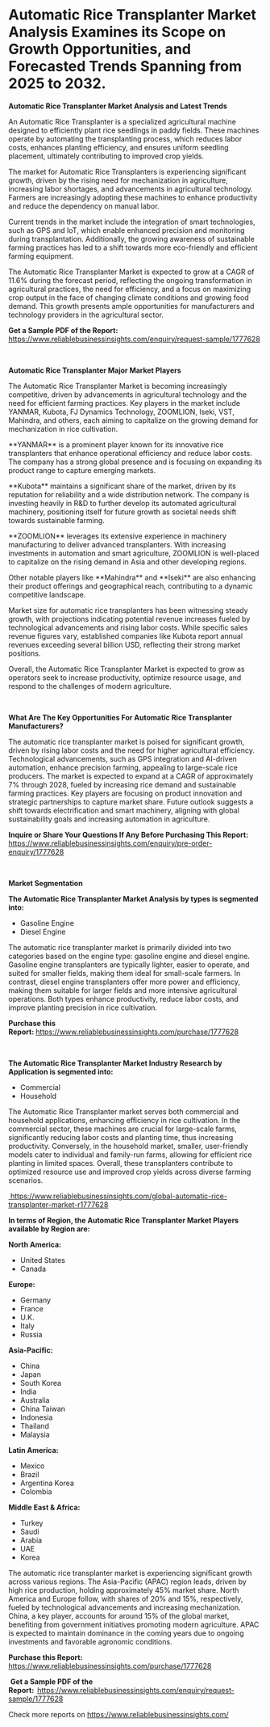 <p><h1>Automatic Rice Transplanter Market Analysis Examines its Scope on Growth Opportunities, and Forecasted Trends Spanning from 2025 to 2032.</h1></p><p><strong>Automatic Rice Transplanter Market Analysis and Latest Trends</strong></p>
<p><p>An Automatic Rice Transplanter is a specialized agricultural machine designed to efficiently plant rice seedlings in paddy fields. These machines operate by automating the transplanting process, which reduces labor costs, enhances planting efficiency, and ensures uniform seedling placement, ultimately contributing to improved crop yields. </p><p>The market for Automatic Rice Transplanters is experiencing significant growth, driven by the rising need for mechanization in agriculture, increasing labor shortages, and advancements in agricultural technology. Farmers are increasingly adopting these machines to enhance productivity and reduce the dependency on manual labor.</p><p>Current trends in the market include the integration of smart technologies, such as GPS and IoT, which enable enhanced precision and monitoring during transplantation. Additionally, the growing awareness of sustainable farming practices has led to a shift towards more eco-friendly and efficient farming equipment. </p><p>The Automatic Rice Transplanter Market is expected to grow at a CAGR of 11.6% during the forecast period, reflecting the ongoing transformation in agricultural practices, the need for efficiency, and a focus on maximizing crop output in the face of changing climate conditions and growing food demand. This growth presents ample opportunities for manufacturers and technology providers in the agricultural sector.</p></p>
<p><strong>Get a Sample PDF of the Report:&nbsp;</strong> <a href="https://www.reliablebusinessinsights.com/enquiry/request-sample/1777628?utm_campaign=3273&utm_medium=2&utm_source=Github&utm_content=ia&utm_term=09042025&utm_id=automatic-rice-transplanter">https://www.reliablebusinessinsights.com/enquiry/request-sample/1777628</a></p>
<p>&nbsp;</p>
<p><strong>Automatic Rice Transplanter Major Market Players</strong></p>
<p><p>The Automatic Rice Transplanter Market is becoming increasingly competitive, driven by advancements in agricultural technology and the need for efficient farming practices. Key players in the market include YANMAR, Kubota, FJ Dynamics Technology, ZOOMLION, Iseki, VST, Mahindra, and others, each aiming to capitalize on the growing demand for mechanization in rice cultivation.</p><p>**YANMAR** is a prominent player known for its innovative rice transplanters that enhance operational efficiency and reduce labor costs. The company has a strong global presence and is focusing on expanding its product range to capture emerging markets.</p><p>**Kubota** maintains a significant share of the market, driven by its reputation for reliability and a wide distribution network. The company is investing heavily in R&D to further develop its automated agricultural machinery, positioning itself for future growth as societal needs shift towards sustainable farming.</p><p>**ZOOMLION** leverages its extensive experience in machinery manufacturing to deliver advanced transplanters. With increasing investments in automation and smart agriculture, ZOOMLION is well-placed to capitalize on the rising demand in Asia and other developing regions.</p><p>Other notable players like **Mahindra** and **Iseki** are also enhancing their product offerings and geographical reach, contributing to a dynamic competitive landscape.</p><p>Market size for automatic rice transplanters has been witnessing steady growth, with projections indicating potential revenue increases fueled by technological advancements and rising labor costs. While specific sales revenue figures vary, established companies like Kubota report annual revenues exceeding several billion USD, reflecting their strong market positions.</p><p>Overall, the Automatic Rice Transplanter Market is expected to grow as operators seek to increase productivity, optimize resource usage, and respond to the challenges of modern agriculture.</p></p>
<p>&nbsp;</p>
<p><strong>What Are The Key Opportunities For Automatic Rice Transplanter Manufacturers?</strong></p>
<p><p>The automatic rice transplanter market is poised for significant growth, driven by rising labor costs and the need for higher agricultural efficiency. Technological advancements, such as GPS integration and AI-driven automation, enhance precision farming, appealing to large-scale rice producers. The market is expected to expand at a CAGR of approximately 7% through 2028, fueled by increasing rice demand and sustainable farming practices. Key players are focusing on product innovation and strategic partnerships to capture market share. Future outlook suggests a shift towards electrification and smart machinery, aligning with global sustainability goals and increasing automation in agriculture.</p></p>
<p><strong>Inquire or Share Your Questions If Any Before Purchasing This Report:</strong> <a href="https://www.reliablebusinessinsights.com/enquiry/pre-order-enquiry/1777628?utm_campaign=3273&utm_medium=2&utm_source=Github&utm_content=ia&utm_term=09042025&utm_id=automatic-rice-transplanter">https://www.reliablebusinessinsights.com/enquiry/pre-order-enquiry/1777628</a></p>
<p>&nbsp;</p>
<p><strong>Market Segmentation</strong></p>
<p><strong>The Automatic Rice Transplanter Market Analysis by types is segmented into:</strong></p>
<p><ul><li>Gasoline Engine</li><li>Diesel Engine</li></ul></p>
<p><p>The automatic rice transplanter market is primarily divided into two categories based on the engine type: gasoline engine and diesel engine. Gasoline engine transplanters are typically lighter, easier to operate, and suited for smaller fields, making them ideal for small-scale farmers. In contrast, diesel engine transplanters offer more power and efficiency, making them suitable for larger fields and more intensive agricultural operations. Both types enhance productivity, reduce labor costs, and improve planting precision in rice cultivation.</p></p>
<p><strong>Purchase this Report:&nbsp;</strong><a href="https://www.reliablebusinessinsights.com/purchase/1777628?utm_campaign=3273&utm_medium=2&utm_source=Github&utm_content=ia&utm_term=09042025&utm_id=automatic-rice-transplanter">https://www.reliablebusinessinsights.com/purchase/1777628</a></p>
<p>&nbsp;</p>
<p><strong>The Automatic Rice Transplanter Market Industry Research by Application is segmented into:</strong></p>
<p><ul><li>Commercial</li><li>Household</li></ul></p>
<p><p>The Automatic Rice Transplanter market serves both commercial and household applications, enhancing efficiency in rice cultivation. In the commercial sector, these machines are crucial for large-scale farms, significantly reducing labor costs and planting time, thus increasing productivity. Conversely, in the household market, smaller, user-friendly models cater to individual and family-run farms, allowing for efficient rice planting in limited spaces. Overall, these transplanters contribute to optimized resource use and improved crop yields across diverse farming scenarios.</p></p>
<p><a href="https://www.reliablebusinessinsights.com/global-automatic-rice-transplanter-market-r1777628?utm_campaign=3273&utm_medium=2&utm_source=Github&utm_content=ia&utm_term=09042025&utm_id=automatic-rice-transplanter">&nbsp;https://www.reliablebusinessinsights.com/global-automatic-rice-transplanter-market-r1777628</a></p>
<p><strong>In terms of Region, the Automatic Rice Transplanter Market Players available by Region are:</strong></p>
<p>
    <p> <strong> North America: </strong>
        <ul>
            <li>United States</li>
            <li>Canada</li>
        </ul>
        </p> 
    <p> <strong> Europe: </strong>
        <ul>
            <li>Germany</li>
            <li>France</li>
            <li>U.K.</li>
            <li>Italy</li>
            <li>Russia</li>
        </ul>
        </p> 
    <p> <strong> Asia-Pacific: </strong>
        <ul>
            <li>China</li>
            <li>Japan</li>
            <li>South Korea</li>
            <li>India</li>
            <li>Australia</li>
            <li>China Taiwan</li>
            <li>Indonesia</li>
            <li>Thailand</li>
            <li>Malaysia</li>
        </ul>
        </p> 
    <p> <strong> Latin America: </strong>
        <ul>
            <li>Mexico</li>
            <li>Brazil</li>
            <li>Argentina Korea</li>
            <li>Colombia</li>
        </ul>
        </p> 
    <p> <strong> Middle East & Africa: </strong>
        <ul>
            <li>Turkey</li>
            <li>Saudi</li>
            <li>Arabia</li>
            <li>UAE</li>
            <li>Korea</li>
        </ul>
    </p>
    </p>
<p><p>The automatic rice transplanter market is experiencing significant growth across various regions. The Asia-Pacific (APAC) region leads, driven by high rice production, holding approximately 45% market share. North America and Europe follow, with shares of 20% and 15%, respectively, fueled by technological advancements and increasing mechanization. China, a key player, accounts for around 15% of the global market, benefiting from government initiatives promoting modern agriculture. APAC is expected to maintain dominance in the coming years due to ongoing investments and favorable agronomic conditions.</p></p>
<p><strong>Purchase this Report: </strong><a href="https://www.reliablebusinessinsights.com/purchase/1777628?utm_campaign=3273&utm_medium=2&utm_source=Github&utm_content=ia&utm_term=09042025&utm_id=automatic-rice-transplanter">https://www.reliablebusinessinsights.com/purchase/1777628</a></p>
<p>&nbsp;<strong>Get a Sample PDF of the Report:&nbsp;&nbsp;</strong><a href="https://www.reliablebusinessinsights.com/enquiry/request-sample/1777628?utm_campaign=3273&utm_medium=2&utm_source=Github&utm_content=ia&utm_term=09042025&utm_id=automatic-rice-transplanter">https://www.reliablebusinessinsights.com/enquiry/request-sample/1777628</a></p>
<p><strong></strong></p>
<p>Check more reports on <a href="https://www.reliablebusinessinsights.com/?utm_campaign=3273&utm_medium=2&utm_source=Github&utm_content=ia&utm_term=09042025&utm_id=automatic-rice-transplanter">https://www.reliablebusinessinsights.com/</a></p>